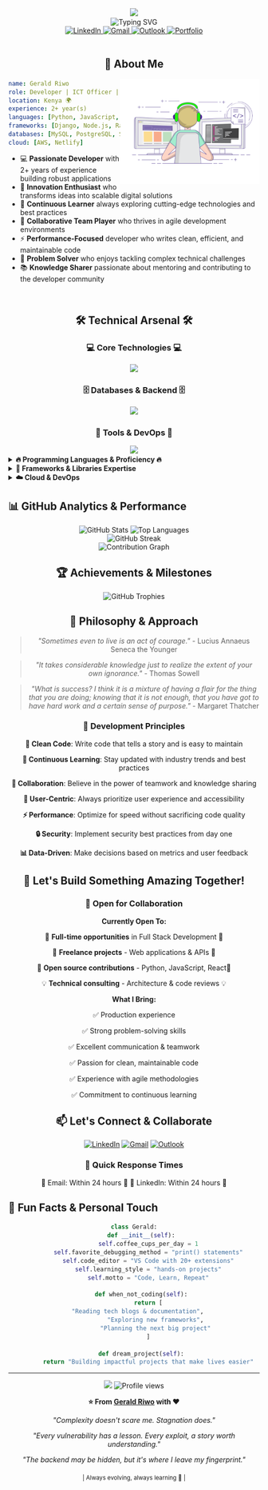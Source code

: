<div align="center">
  <img src="https://capsule-render.vercel.app/api?type=waving&color=gradient&customColorList=6,11,20&height=200&section=header&text=Hey%20there%20🤝%20I'm%20Gerald&fontSize=50&fontColor=fff&animation=twinkling&fontAlignY=35&desc=%20%7C%20Software%20Developer%20%7C%20ICT%20Officer%20%7C%20IT%20Support%20Specialist%20%7C%20Cyber-Security%20Enthusiast%20%&descAlignY=55&descAlign=50" />
</div>

<div align="center">
  <img src="https://readme-typing-svg.herokuapp.com?font=Fira+Code&size=32&duration=2500&pause=800&color=36BCF7&center=true&vCenter=true&width=700&lines=Team+Player+%F0%9F%A4%9D;Collaborative+%F0%9F%91%A5;Fast+Paced+%E2%9A%A1;Self+Motivated+%F0%9F%9A%80;Fast+Learner+%F0%9F%93%9A;Problem+Solver+%F0%9F%A7%A9;Versatile+%F0%9F%94%A7;Driven+%F0%9F%8E%AF;Resourceful+%F0%9F%92%A1;Reliable+%E2%9C%85" alt="Typing SVG" />
</div>

<div align="center">
  <a href="https://www.linkedin.com/in/gerald-riwo-8604192bb/">
    <img src="https://img.shields.io/badge/LinkedIn-Connect-0077B5?style=for-the-badge&logo=linkedin&logoColor=white&labelColor=0077B5" alt="LinkedIn"/>
  </a>
  <a href="mailto:riwo.gerald@gmail.com">
    <img src="https://img.shields.io/badge/Gmail-Contact-D14836?style=for-the-badge&logo=gmail&logoColor=white&labelColor=D14836" alt="Gmail"/>
  </a>
  <a href="mailto:riwo.gerald@outlook.com">
    <img src="https://img.shields.io/badge/Outlook-Email-0078D4?style=for-the-badge&logo=microsoft-outlook&logoColor=white&labelColor=0078D4" alt="Outlook"/>
  </a>
  <a href="https://github.com/riwogerald">
    <img src="https://img.shields.io/badge/Portfolio-Visit-FF6B6B?style=for-the-badge&logo=github&logoColor=white&labelColor=FF6B6B" alt="Portfolio"/>
  </a>
</div>

<br/>

<div align="center">

## 🚀 About Me

</div>

<img align="right" alt="Coding" width="280" src="https://raw.githubusercontent.com/devSouvik/devSouvik/master/gif3.gif">

<div align="left">

```yaml
name: Gerald Riwo
role: Developer | ICT Officer | IT Support Specialist | 
location: Kenya 🌍
experience: 2+ year(s)
languages: [Python, JavaScript, TypeScript, C++, Java, Ruby, C#]
frameworks: [Django, Node.js, Rails, React, Qt]
databases: [MySQL, PostgreSQL, SQLite, MongoDB]
cloud: [AWS, Netlify]
```

</div>

<div align="left">

- 💻 **Passionate Developer** with 2+ years of experience building robust applications
- 🌟 **Innovation Enthusiast** who transforms ideas into scalable digital solutions
- 🎯 **Continuous Learner** always exploring cutting-edge technologies and best practices
- 🤝 **Collaborative Team Player** who thrives in agile development environments
- ⚡ **Performance-Focused** developer who writes clean, efficient, and maintainable code
- 🔧 **Problem Solver** who enjoys tackling complex technical challenges
- 📚 **Knowledge Sharer** passionate about mentoring and contributing to the developer community

</div>

<br clear="right"/>

<div align="center">

## 🛠️ Technical Arsenal 🛠️

</div>

<div align="center">

### 💻 **Core Technologies** 💻

<img src="https://skillicons.dev/icons?i=python,javascript,typescript,react,nodejs,django&theme=dark&perline=6" />

### 🗄️ **Databases & Backend** 🗄️

<img src="https://skillicons.dev/icons?i=mysql,postgresql,sqlite,mongodb,redis,graphql&theme=dark&perline=6" />

### 🔧 **Tools & DevOps** 🔧

<img src="https://skillicons.dev/icons?i=git,github,docker,aws,linux,vscode&theme=dark&perline=6" />

</div>

<details>
<summary><b>🔥 Programming Languages & Proficiency 🔥</b></summary>
<br/>

| Language | Proficiency | Years | Primary Use |
|----------|-------------|-------|-------------|
| **Python** | ⭐⭐⭐⭐⭐ | 2+ | Backend Development, Data Analysis, Automation |
| **JavaScript** | ⭐⭐⭐⭐⭐ | 2+ | Full Stack Development, Frontend Logic |
| **TypeScript** | ⭐⭐⭐⭐ | 2+ | Type-safe Frontend & Backend Development |
| **C/C++** | ⭐⭐⭐⭐ | 2+ | System Programming, Performance-critical Apps |
| **Java** | ⭐⭐⭐⭐ | 2+ | Enterprise Applications, Android Development |
| **Ruby** | ⭐⭐⭐ | 1+ | Web Development with Rails |
| **C#** | ⭐⭐⭐ | 1+ | Desktop Applications, .NET Development |

</details>

<details>
<summary><b>🚀 Frameworks & Libraries Expertise</b></summary>
<br/>

**Backend Frameworks:**
- 🐍 **Django** - REST APIs, Admin Panels, Full-stack Applications
- 🟢 **Node.js** - Microservices, Real-time Applications, APIs
- 💎 **Ruby on Rails** - Rapid Prototyping, MVC Applications
- ⚡ **Express.js** - Lightweight APIs, Middleware Development

**Frontend Technologies:**
- ⚛️ **React** - SPAs, Component Libraries, State Management
- 🎨 **HTML5/CSS3** - Responsive Design, Modern Layouts
- 📱 **Responsive Design** - Mobile-first Development

**Desktop Development:**
- 🖥️ **Qt Framework** - Cross-platform Desktop Applications

**Database Technologies:**
- 🐘 **PostgreSQL** - Complex Queries, Data Modeling
- 🐬 **MySQL** - Web Applications, Performance Optimization
- 📊 **SQLite** - Embedded Applications, Prototyping
- 🍃 **MongoDB** - Document Stores, Flexible Schemas

</details>

<details>
<summary><b>☁️ Cloud & DevOps</b></summary>
<br/>

<div align="center">
  <img src="https://skillicons.dev/icons?i=aws,docker,heroku,netlify,vercel,nginx&theme=dark" />
</div>

- **Cloud Platforms**: AWS (EC2, S3, RDS), Heroku, Netlify, Vercel
- **Containerization**: Docker, Docker Compose
- **Version Control**: Git, GitHub, GitLab
- **CI/CD**: GitHub Actions, Automated Testing
- **Web Servers**: Nginx, Apache
- **Project Management**: Jira - Agile workflows, Sprint planning, Issue tracking
- **Monitoring**: Basic logging and error tracking

</details>

## 📊 GitHub Analytics & Performance

<div align="center">
  <img height="200em" src="https://github-readme-stats.vercel.app/api?username=riwogerald&show_icons=true&theme=tokyonight&hide_border=true&count_private=true&include_all_commits=true&custom_title=Gerald's%20GitHub%20Stats" alt="GitHub Stats" />
  <img height="200em" src="https://github-readme-stats.vercel.app/api/top-langs/?username=riwogerald&layout=compact&theme=tokyonight&hide_border=true&langs_count=14&custom_title=Most%20Used%20Languages" alt="Top Languages" />
</div>

<div align="center">
  <img src="https://github-readme-streak-stats.herokuapp.com/?user=riwogerald&theme=tokyonight&hide_border=true&stroke=36BCF7&ring=36BCF7&fire=FF6B6B" alt="GitHub Streak" />
</div>

<div align="center">
  <img src="https://github-readme-activity-graph.vercel.app/graph?username=riwogerald&theme=tokyo-night&hide_border=true&area=true&custom_title=Gerald's%20Contribution%20Timeline" alt="Contribution Graph" />
</div>

<div align="center">

## 🏆 Achievements & Milestones

</div>

<div align="center">
  <img src="https://github-profile-trophy.vercel.app/?username=riwogerald&theme=tokyonight&no-frame=true&no-bg=true&margin-w=4&column=4&title=Stars,Followers,Commits,Repositories,MultipleLang,PullRequest" alt="GitHub Trophies" />
</div>

<div align="center">

## 🌱 Philosophy & Approach

</div>

<div align="center">

> *"Sometimes even to live is an act of courage."* - Lucius Annaeus Seneca the Younger 

> *"It takes considerable knowledge just to realize the extent of your own ignorance."* - Thomas Sowell

> *"What is success? I think it is a mixture of having a flair for the thing that you are doing; knowing that it is not enough, that you have got to have hard work and a certain sense of purpose."* - Margaret Thatcher


</div>

<div align="center">

### 🎨 **Development Principles**

**🧹 Clean Code**: Write code that tells a story and is easy to maintain

**🔄 Continuous Learning**: Stay updated with industry trends and best practices 

**🤝 Collaboration**: Believe in the power of teamwork and knowledge sharing

**🎯 User-Centric**: Always prioritize user experience and accessibility

**⚡ Performance**: Optimize for speed without sacrificing code quality

**🔒 Security**: Implement security best practices from day one

**📊 Data-Driven**: Make decisions based on metrics and user feedback


</div>

<div align="center">

## 🤝 Let's Build Something Amazing Together!

</div>


<div align="center">

### 🚀 **Open for Collaboration**

</div>

<div align="center">

**Currently Open To:**

  💼 **Full-time opportunities** in Full Stack Development 💼
    
  🚀 **Freelance projects** - Web applications & APIs 🚀
    
  🔧 **Open source contributions** - Python, JavaScript, React🔧
    
  💡 **Technical consulting** - Architecture & code reviews 💡

**What I Bring:**

  ✅ Production experience
  
  ✅ Strong problem-solving skills
  
  ✅ Excellent communication & teamwork
  
  ✅ Passion for clean, maintainable code
  
  ✅ Experience with agile methodologies
  
  ✅ Commitment to continuous learning
  
</div>

<div align="center">

## 📫 Let's Connect & Collaborate

</div>

<div align="center">
  
[![LinkedIn](https://img.shields.io/badge/LinkedIn-Professional_Network-0077B5?style=for-the-badge&logo=linkedin&logoColor=white)](https://www.linkedin.com/in/gerald-riwo-8604192bb/)
[![Gmail](https://img.shields.io/badge/Gmail-riwo.gerald@gmail.com-D14836?style=for-the-badge&logo=gmail&logoColor=white)](mailto:riwo.gerald@gmail.com)
[![Outlook](https://img.shields.io/badge/Outlook-riwo.gerald@outlook.com-0078D4?style=for-the-badge&logo=microsoft-outlook&logoColor=white)](mailto:riwo.gerald@outlook.com)

### 💬 **Quick Response Times**
📧 Email: Within 24 hours 📧
💼 LinkedIn: Within 24 hours 💼  

</div>

## 🎉 Fun Facts & Personal Touch

<div align="center">

```python
class Gerald:
    def __init__(self):
        self.coffee_cups_per_day = 1
        self.favorite_debugging_method = "print() statements"
        self.code_editor = "VS Code with 20+ extensions"
        self.learning_style = "hands-on projects"
        self.motto = "Code, Learn, Repeat"
        
    def when_not_coding(self):
        return [
            "Reading tech blogs & documentation",          
            "Exploring new frameworks",
            "Planning the next big project"
        ]
        
    def dream_project(self):
        return "Building impactful projects that make lives easier"
```

</div>

---

<div align="center">
  <img src="https://capsule-render.vercel.app/api?type=waving&color=gradient&customColorList=6,11,20&height=120&section=footer" />
  
  <img src="https://komarev.com/ghpvc/?username=riwogerald&label=Profile%20views&color=36BCF7&style=for-the-badge" alt="Profile views" />
  
  **⭐️ From [Gerald Riwo](https://github.com/riwogerald) with ❤️**
  
  *"Complexity doesn't scare me. Stagnation does."*
  
  *"Every vulnerability has a lesson. Every exploit, a story worth understanding."*
  
  *"The backend may be hidden, but it's where I leave my fingerprint."*
  
  <sub>| Always evolving, always learning 🚀 |</sub>
</div>
